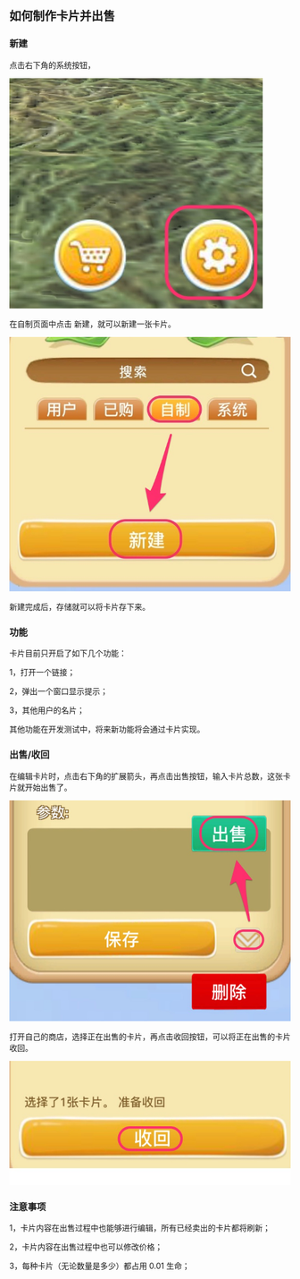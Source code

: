 ## 如何制作卡片并出售

### 新建

点击右下角的系统按钮，

![image1](img/system1.jpg)

在自制页面中点击 新建，就可以新建一张卡片。

![image1](img/create1.jpg)

新建完成后，存储就可以将卡片存下来。

### 功能

卡片目前只开启了如下几个功能：

1，打开一个链接；

2，弹出一个窗口显示提示；

3，其他用户的名片；

其他功能在开发测试中，将来新功能将会通过卡片实现。


### 出售/收回

在编辑卡片时，点击右下角的扩展箭头，再点击出售按钮，输入卡片总数，这张卡片就开始出售了。

![image1](img/sell1.jpg)

打开自己的商店，选择正在出售的卡片，再点击收回按钮，可以将正在出售的卡片收回。

![image1](img/withdraw1.jpg)

### 注意事项

1，卡片内容在出售过程中也能够进行编辑，所有已经卖出的卡片都将刷新；

2，卡片内容在出售过程中也可以修改价格；

3，每种卡片（无论数量是多少）都占用 0.01 生命；


